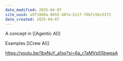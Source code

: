 ```yaml
---
date_modified: 2025-04-07
site_uuid: a9f1049a-8655-487a-b11f-f0bfc5bc5373
date_created: 2025-04-07
---
```


A concept in [[Agentic AI]]

Examples [[Crew AI]]

https://youtu.be/1bxNuY_a1xo?si=6a_r7aMVp55bweaA